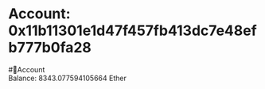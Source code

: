 
Account: 0x11b11301e1d47f457fb413dc7e48efb777b0fa28
===================================================
  
#📜Account  
Balance: 8343.077594105664 Ether
